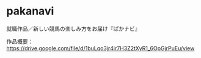 # pakanavi
就職作品／新しい競馬の楽しみ方をお届け『ぱかナビ』

作品概要：　
https://drive.google.com/file/d/1buLqo3jr4ir7H3Z2tXyR1_6OpGjrPuEu/view
